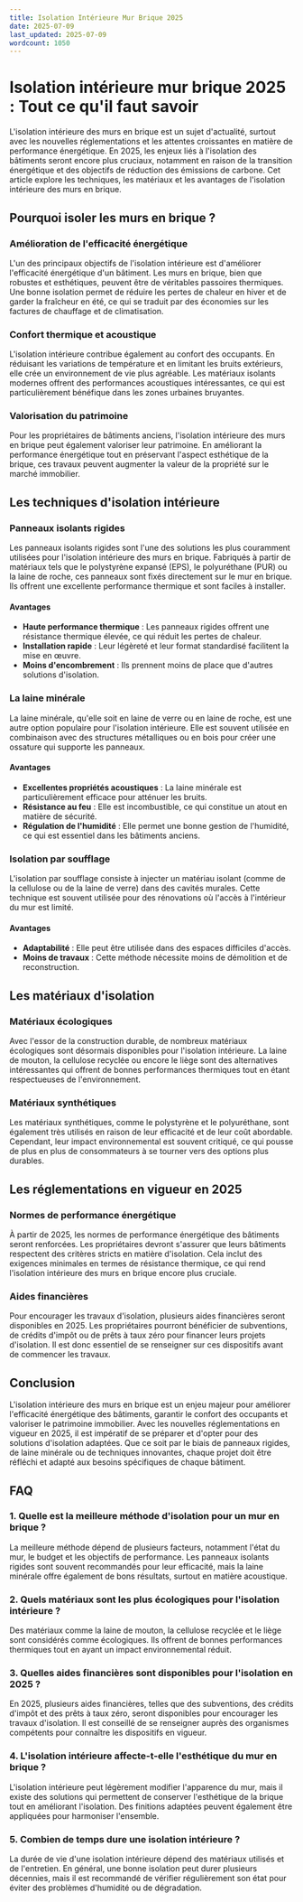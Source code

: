 ```yaml
---
title: Isolation Intérieure Mur Brique 2025
date: 2025-07-09
last_updated: 2025-07-09
wordcount: 1050
---
```


# Isolation intérieure mur brique 2025 : Tout ce qu'il faut savoir

L'isolation intérieure des murs en brique est un sujet d'actualité, surtout avec les nouvelles réglementations et les attentes croissantes en matière de performance énergétique. En 2025, les enjeux liés à l'isolation des bâtiments seront encore plus cruciaux, notamment en raison de la transition énergétique et des objectifs de réduction des émissions de carbone. Cet article explore les techniques, les matériaux et les avantages de l'isolation intérieure des murs en brique.

## Pourquoi isoler les murs en brique ?

### Amélioration de l'efficacité énergétique

L'un des principaux objectifs de l'isolation intérieure est d'améliorer l'efficacité énergétique d'un bâtiment. Les murs en brique, bien que robustes et esthétiques, peuvent être de véritables passoires thermiques. Une bonne isolation permet de réduire les pertes de chaleur en hiver et de garder la fraîcheur en été, ce qui se traduit par des économies sur les factures de chauffage et de climatisation.

### Confort thermique et acoustique

L'isolation intérieure contribue également au confort des occupants. En réduisant les variations de température et en limitant les bruits extérieurs, elle crée un environnement de vie plus agréable. Les matériaux isolants modernes offrent des performances acoustiques intéressantes, ce qui est particulièrement bénéfique dans les zones urbaines bruyantes.

### Valorisation du patrimoine

Pour les propriétaires de bâtiments anciens, l'isolation intérieure des murs en brique peut également valoriser leur patrimoine. En améliorant la performance énergétique tout en préservant l'aspect esthétique de la brique, ces travaux peuvent augmenter la valeur de la propriété sur le marché immobilier.

## Les techniques d'isolation intérieure

### Panneaux isolants rigides

Les panneaux isolants rigides sont l'une des solutions les plus couramment utilisées pour l'isolation intérieure des murs en brique. Fabriqués à partir de matériaux tels que le polystyrène expansé (EPS), le polyuréthane (PUR) ou la laine de roche, ces panneaux sont fixés directement sur le mur en brique. Ils offrent une excellente performance thermique et sont faciles à installer.

#### Avantages

- **Haute performance thermique** : Les panneaux rigides offrent une résistance thermique élevée, ce qui réduit les pertes de chaleur.
- **Installation rapide** : Leur légèreté et leur format standardisé facilitent la mise en œuvre.
- **Moins d'encombrement** : Ils prennent moins de place que d'autres solutions d'isolation.

### La laine minérale

La laine minérale, qu'elle soit en laine de verre ou en laine de roche, est une autre option populaire pour l'isolation intérieure. Elle est souvent utilisée en combinaison avec des structures métalliques ou en bois pour créer une ossature qui supporte les panneaux.

#### Avantages

- **Excellentes propriétés acoustiques** : La laine minérale est particulièrement efficace pour atténuer les bruits.
- **Résistance au feu** : Elle est incombustible, ce qui constitue un atout en matière de sécurité.
- **Régulation de l'humidité** : Elle permet une bonne gestion de l'humidité, ce qui est essentiel dans les bâtiments anciens.

### Isolation par soufflage

L'isolation par soufflage consiste à injecter un matériau isolant (comme de la cellulose ou de la laine de verre) dans des cavités murales. Cette technique est souvent utilisée pour des rénovations où l'accès à l'intérieur du mur est limité.

#### Avantages

- **Adaptabilité** : Elle peut être utilisée dans des espaces difficiles d'accès.
- **Moins de travaux** : Cette méthode nécessite moins de démolition et de reconstruction.

## Les matériaux d'isolation

### Matériaux écologiques

Avec l'essor de la construction durable, de nombreux matériaux écologiques sont désormais disponibles pour l'isolation intérieure. La laine de mouton, la cellulose recyclée ou encore le liège sont des alternatives intéressantes qui offrent de bonnes performances thermiques tout en étant respectueuses de l'environnement.

### Matériaux synthétiques

Les matériaux synthétiques, comme le polystyrène et le polyuréthane, sont également très utilisés en raison de leur efficacité et de leur coût abordable. Cependant, leur impact environnemental est souvent critiqué, ce qui pousse de plus en plus de consommateurs à se tourner vers des options plus durables.

## Les réglementations en vigueur en 2025

### Normes de performance énergétique

À partir de 2025, les normes de performance énergétique des bâtiments seront renforcées. Les propriétaires devront s'assurer que leurs bâtiments respectent des critères stricts en matière d'isolation. Cela inclut des exigences minimales en termes de résistance thermique, ce qui rend l'isolation intérieure des murs en brique encore plus cruciale.

### Aides financières

Pour encourager les travaux d'isolation, plusieurs aides financières seront disponibles en 2025. Les propriétaires pourront bénéficier de subventions, de crédits d'impôt ou de prêts à taux zéro pour financer leurs projets d'isolation. Il est donc essentiel de se renseigner sur ces dispositifs avant de commencer les travaux.

## Conclusion

L'isolation intérieure des murs en brique est un enjeu majeur pour améliorer l'efficacité énergétique des bâtiments, garantir le confort des occupants et valoriser le patrimoine immobilier. Avec les nouvelles réglementations en vigueur en 2025, il est impératif de se préparer et d'opter pour des solutions d'isolation adaptées. Que ce soit par le biais de panneaux rigides, de laine minérale ou de techniques innovantes, chaque projet doit être réfléchi et adapté aux besoins spécifiques de chaque bâtiment.

## FAQ

### 1. Quelle est la meilleure méthode d'isolation pour un mur en brique ?

La meilleure méthode dépend de plusieurs facteurs, notamment l'état du mur, le budget et les objectifs de performance. Les panneaux isolants rigides sont souvent recommandés pour leur efficacité, mais la laine minérale offre également de bons résultats, surtout en matière acoustique.

### 2. Quels matériaux sont les plus écologiques pour l'isolation intérieure ?

Des matériaux comme la laine de mouton, la cellulose recyclée et le liège sont considérés comme écologiques. Ils offrent de bonnes performances thermiques tout en ayant un impact environnemental réduit.

### 3. Quelles aides financières sont disponibles pour l'isolation en 2025 ?

En 2025, plusieurs aides financières, telles que des subventions, des crédits d'impôt et des prêts à taux zéro, seront disponibles pour encourager les travaux d'isolation. Il est conseillé de se renseigner auprès des organismes compétents pour connaître les dispositifs en vigueur.

### 4. L'isolation intérieure affecte-t-elle l'esthétique du mur en brique ?

L'isolation intérieure peut légèrement modifier l'apparence du mur, mais il existe des solutions qui permettent de conserver l'esthétique de la brique tout en améliorant l'isolation. Des finitions adaptées peuvent également être appliquées pour harmoniser l'ensemble.

### 5. Combien de temps dure une isolation intérieure ?

La durée de vie d'une isolation intérieure dépend des matériaux utilisés et de l'entretien. En général, une bonne isolation peut durer plusieurs décennies, mais il est recommandé de vérifier régulièrement son état pour éviter des problèmes d'humidité ou de dégradation.